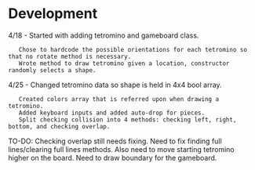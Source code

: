 # Development

4/18 - Started with adding tetromino and gameboard class. 

       Chose to hardcode the possible orientations for each tetromino so that no rotate method is necessary.
       Wrote method to draw tetromino given a location, constructor randomly selects a shape.
       
4/25 - Changed tetromino data so shape is held in 4x4 bool array.

       Created colors array that is referred upon when drawing a tetromino.
       Added keyboard inputs and added auto-drop for pieces.
       Split checking collision into 4 methods: checking left, right, bottom, and checking overlap.
       
TO-DO:
       Checking overlap still needs fixing.
       Need to fix finding full lines/clearing full lines methods.
       Also need to move starting tetromino higher on the board.
       Need to draw boundary for the gameboard.
